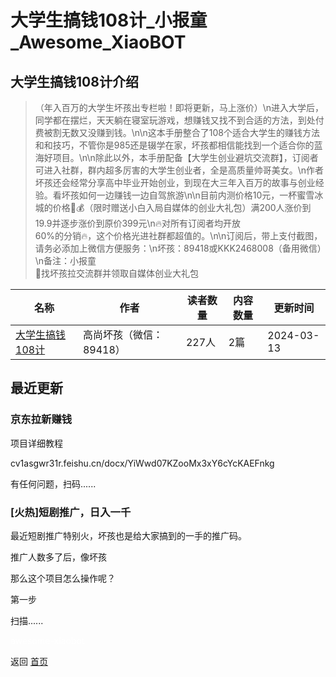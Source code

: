 # 大学生搞钱108计_小报童_Awesome_XiaoBOT

## 大学生搞钱108计介绍
> （年入百万的大学生坏孩出专栏啦！即将更新，马上涨价）\n进入大学后，同学都在摆烂，天天躺在寝室玩游戏，想赚钱又找不到合适的方法，到处付费被割无数又没赚到钱。\n\n这本手册整合了108个适合大学生的赚钱方法和和技巧，不管你是985还是辍学在家，坏孩都相信能找到一个适合你的蓝海好项目。\n\n除此以外，本手册配备【大学生创业避坑交流群】，订阅者可进入社群，群内超多厉害的大学生创业者，全是高质量帅哥美女。\n作者坏孩还会经常分享高中毕业开始创业，到现在大三年入百万的故事与创业经验。看坏孩如何一边赚钱一边自驾旅游\n\n目前内测价格10元，一杯蜜雪冰城的价格🧋💰（限时赠送小白入局自媒体的创业大礼包）满200人涨价到19.9并逐步涨价到原价399元\n🔥对所有订阅者均开放  
60%的分销🔥，这个价格光进社群都超值的。\n\n订阅后，带上支付截图，请务必添加上微信方便服务：\n坏孩：89418或KKK2468008（备用微信）\n备注：小报童  
🌹找坏孩拉交流群并领取自媒体创业大礼包  
  


|名称|作者|读者数量|内容数量|更新时间|
|---|---|---|---|---|
|[大学生搞钱108计](https://xiaobot.net/p/hh6666?refer=0b133df9-27dc-423b-8101-639049001c13)|高尚坏孩（微信：89418）|227人|2篇|2024-03-13|

## 最近更新
### 京东拉新赚钱

项目详细教程

cv1asgwr31r.feishu.cn/docx/YiWwd07KZooMx3xY6cYcKAEFnkg

有任何问题，扫码......

### [火热]短剧推广，日入一千

最近短剧推广特别火，坏孩也是给大家搞到的一手的推广码。

推广人数多了后，像坏孩

那么这个项目怎么操作呢？

第一步

扫描......


<a href="https://github.com/Reno9527/awesome-xiaobot" style="color: white; text-decoration: none;">awesome-xiaobot</a>

返回 [首页](../README.md)
